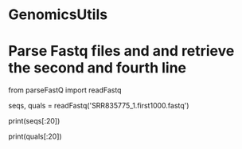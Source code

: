 # GenomicsUtils
# Parse Fastq files and and retrieve the second and fourth line
from parseFastQ import readFastq

seqs, quals = readFastq('SRR835775_1.first1000.fastq')

print(seqs[:20])

print(quals[:20])

